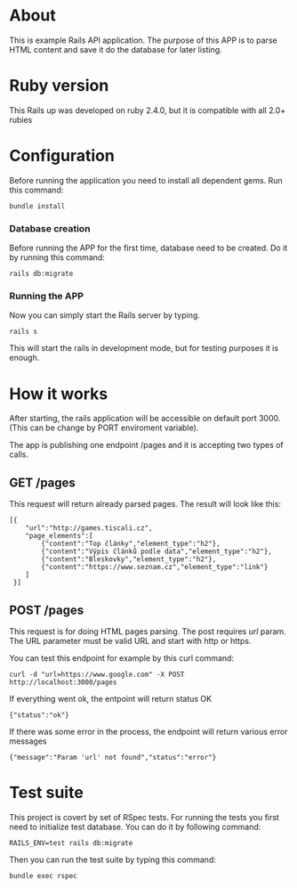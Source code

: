 # About

This is example Rails API application. The purpose of this APP is to parse HTML content and save it do the database for later listing.

# Ruby version 

This Rails up was developed on ruby 2.4.0, but it is compatible with all 2.0+ rubies

# Configuration

Before running the application you need to install all dependent gems. Run this command:

    bundle install

### Database creation

Before running the APP for the first time, database need to be created. Do it by running this command:
    
    rails db:migrate

### Running the APP

Now you can simply start the Rails server by typing. 
    
    rails s
    
This will start the rails in development mode, but for testing purposes it is enough.

# How it works

After starting, the rails application will be accessible on default port 3000.(This can be change by PORT enviroment variable).

The app is publishing one endpoint /pages and it is accepting two types of calls.

## GET /pages

This request will return already parsed pages. The result will look like this:

    [{
        "url":"http://games.tiscali.cz",
        "page_elements":[
            {"content":"Top články","element_type":"h2"},
            {"content":"Výpis článků podle data","element_type":"h2"},
            {"content":"Bleskovky","element_type":"h2"},
            {"content":"https://www.seznam.cz","element_type":"link"}
        ]
     }]

## POST /pages

This request is for doing HTML pages parsing. The post requires *url* param. The URL parameter must be valid URL and start with http or https.

You can test this endpoint for example by this curl command:
    
    curl -d "url=https://www.google.com" -X POST http://localhost:3000/pages

If everything went ok, the entpoint will return status OK

    {"status":"ok"}
    
If there was some error in the process, the endpoint will return various error messages

    {"message":"Param 'url' not found","status":"error"}

# Test suite

This project is covert by set of RSpec tests. For running the tests you first need to initialize test database. You can do it by following command:

    RAILS_ENV=test rails db:migrate
    
Then you can run the test suite by typing this command:
    
    bundle exec rspec

